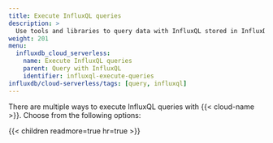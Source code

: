 ```yaml
---
title: Execute InfluxQL queries
description: >
  Use tools and libraries to query data with InfluxQL stored in InfluxDB Cloud Serverless.
weight: 201
menu:
  influxdb_cloud_serverless:
    name: Execute InfluxQL queries
    parent: Query with InfluxQL
    identifier: influxql-execute-queries
influxdb/cloud-serverless/tags: [query, influxql]
---
```


There are multiple ways to execute InfluxQL queries with {{< cloud-name >}}.
Choose from the following options:

{{< children readmore=true hr=true >}}
